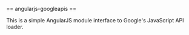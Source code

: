 == angularjs-googleapis ==

This is a simple AngularJS module interface to Google's JavaScript API loader.

